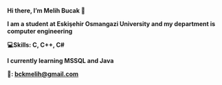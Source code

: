 <b> Hi there, I’m Melih Bucak 👋 

I am a student at Eskişehir Osmangazi University and my department is computer engineering

💻Skills: C, C++, C#
  
I currently learning MSSQL and Java

📧: bckmelih@gmail.com

<!---
melihbucak/melihbucak is a ✨ special ✨ repository because its `README.md` (this file) appears on your GitHub profile.
You can click the Preview link to take a look at your changes.
--->
